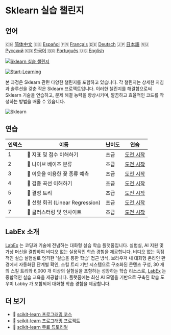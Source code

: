 # Sklearn 실습 챌린지

## 언어

🇨🇳 [简体中文](README_zh.md) 🇪🇸 [Español](README_es.md) 🇫🇷 [Français](README_fr.md) 🇩🇪 [Deutsch](README_de.md) 🇯🇵 [日本語](README_ja.md) 🇷🇺 [Русский](README_ru.md) 🇰🇷 [한국어](README_ko.md) 🇧🇷 [Português](README_pt.md) 🇺🇸 [English](README.md) 

[![Sklearn 실습 챌린지](https://cover-creator.labex.io/sklearn-practice-challenges.png?lang=ko)](https://labex.io/ko/courses/sklearn-practice-challenges)

[![Start-Learning](https://img.shields.io/badge/Start-Learning-whitesmoke?style=for-the-badge)](https://labex.io/ko/courses/sklearn-practice-challenges)

본 과정은 Sklearn 관련 다양한 챌린지를 포함하고 있습니다. 각 챌린지는 상세한 지침과 솔루션을 갖춘 작은 Sklearn 프로젝트입니다. 이러한 챌린지를 해결함으로써 Sklearn 기술을 연습하고, 문제 해결 능력을 향상시키며, 깔끔하고 효율적인 코드를 작성하는 방법을 배울 수 있습니다.

![Sklearn](https://img.shields.io/badge/Sklearn-whitesmoke?style=for-the-badge&logo=sklearn)


## 연습

|   인덱스 | 이름                              | 난이도   | 연습                                                                                                                                                              |
|----------|-----------------------------------|----------|-------------------------------------------------------------------------------------------------------------------------------------------------------------------|
|        1 | 🎯  지표 및 점수 이해하기         | 초급     | <a target='_blank' href='https://labex.io/ko/labs/python-understanding-metrics-and-scoring-185172?course=sklearn-practice-challenges'>도전 시작</a>               |
|        2 | 🎯  나이브 베이즈 분류            | 초급     | <a target='_blank' href='https://labex.io/ko/labs/python-naive-bayes-classification-250427?course=sklearn-practice-challenges'>도전 시작</a>                      |
|        3 | 🎯  이웃을 이용한 꽃 종류 예측    | 초급     | <a target='_blank' href='https://labex.io/ko/labs/sklearn-predicting-flower-types-with-nearest-neighbors-256147?course=sklearn-practice-challenges'>도전 시작</a> |
|        4 | 🎯  검증 곡선 이해하기            | 초급     | <a target='_blank' href='https://labex.io/ko/labs/python-understanding-validation-curves-106940?course=sklearn-practice-challenges'>도전 시작</a>                 |
|        5 | 🎯  결정 트리                     | 초급     | <a target='_blank' href='https://labex.io/ko/labs/python-decision-trees-92597?course=sklearn-practice-challenges'>도전 시작</a>                                   |
|        6 | 🎯  선형 회귀 (Linear Regression) | 초급     | <a target='_blank' href='https://labex.io/ko/labs/python-linear-regression-185171?course=sklearn-practice-challenges'>도전 시작</a>                               |
|        7 | 🎯  클러스터링 및 인사이트        | 초급     | <a target='_blank' href='https://labex.io/ko/labs/python-clustering-and-insights-198286?course=sklearn-practice-challenges'>도전 시작</a>                         |

## LabEx 소개

[LabEx](https://labex.io) 는 코딩과 기술에 전념하는 대화형 실습 학습 플랫폼입니다. 실험실, AI 지원 및 가상 머신을 결합하여 비디오 없는 실용적인 학습 경험을 제공합니다. 비디오 없는 독점적인 실습 실험실로 엄격한 '실습을 통한 학습' 접근 방식, 브라우저 내 대화형 온라인 환경에서 자동화된 단계별 확인, 스킬 트리 기반 시스템으로 구조화된 콘텐츠 구성, 30 개의 스킬 트리와 6,000 개 이상의 실험실을 포함하는 성장하는 학습 리소스로, [LabEx](https://labex.io) 는 종합적인 실습 교육을 제공합니다. 플랫폼에는 최신 AI 모델을 기반으로 구축된 학습 도우미 Labby 가 포함되어 대화형 학습 경험을 제공합니다.

## 더 보기

- 🔗 [scikit-learn 프로그래밍 코스](https://github.com/labex-labs/awesome-programming-courses)
- 🔗 [scikit-learn 프로그래밍 프로젝트](https://github.com/labex-labs/awesome-programming-projects)
- 🔗 [scikit-learn 무료 튜토리얼](https://github.com/labex-labs/sklearn-free-tutorials)

